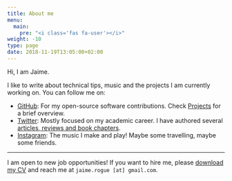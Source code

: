 ```yaml
---
title: About me
menu:
  main:
    pre: "<i class='fas fa-user'></i>"
weight: -10
type: page
date: 2018-11-19T13:05:00+02:00
---
```


Hi, I am Jaime.

I like to write about technical tips, music and the projects I am currently working on. You can follow me on:

- [GitHub](https://github.com/jaimergp): For my open-source software contributions. Check [Projects](/projects/) for a brief overview.
- [Twitter](https://twitter.com/jaime_rgp): Mostly focused on my academic career. I have authored several [articles, reviews and book chapters](https://scholar.google.es/citations?user=imKyayEAAAAJ).
- [Instagram](https://instagram.com/jaime.six): The music I make and play! Maybe some travelling, maybe some friends.

---

I am open to new job opportunities! If you want to hire me, please [download my CV](https://github.com/jaimergp/cv/raw/master/cv.pdf) and reach me at `jaime.rogue [at] gmail.com`.